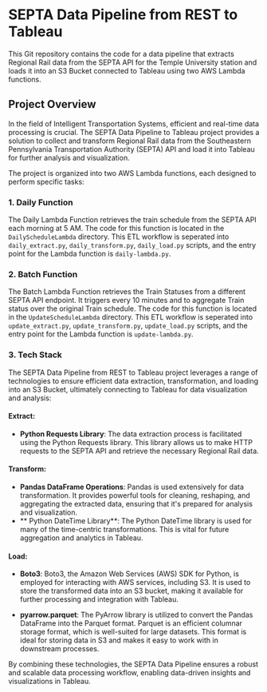 # SEPTA Data Pipeline from REST to Tableau

This Git repository contains the code for a data pipeline that extracts Regional Rail data from the SEPTA API for the Temple University station and loads it into an S3 Bucket connected to Tableau using two AWS Lambda functions. 

## Project Overview

In the field of Intelligent Transportation Systems, efficient and real-time data processing is crucial. The SEPTA Data Pipeline to Tableau project provides a solution to collect and transform Regional Rail data from the Southeastern Pennsylvania Transportation Authority (SEPTA) API and load it into Tableau for further analysis and visualization.

The project is organized into two AWS Lambda functions, each designed to perform specific tasks:

### 1. Daily Function

The Daily Lambda Function retrieves the train schedule from the SEPTA API each morning at 5 AM. The code for this function is located in the `DailyScheduleLambda` directory. This ETL workflow is seperated into `daily_extract.py`, `daily_transform.py`, `daily_load.py` scripts, and the entry point for the Lambda function is `daily-lambda.py`.

### 2. Batch Function

The Batch Lambda Function retrieves the Train Statuses from a different SEPTA API endpoint. It triggers every 10 minutes and to aggregate Train status over the original Train schedule. The code for this function is located in the `UpdateScheduleLambda` directory. This ETL workflow is seperated into `update_extract.py`, `update_transform.py`, `update_load.py` scripts, and the entry point for the Lambda function is `update-lambda.py`.

### 3. Tech Stack

The SEPTA Data Pipeline from REST to Tableau project leverages a range of technologies to ensure efficient data extraction, transformation, and loading into an S3 Bucket, ultimately connecting to Tableau for data visualization and analysis:

#### Extract:
- **Python Requests Library**: The data extraction process is facilitated using the Python Requests library. This library allows us to make HTTP requests to the SEPTA API and retrieve the necessary Regional Rail data.

#### Transform:
- **Pandas DataFrame Operations**: Pandas is used extensively for data transformation. It provides powerful tools for cleaning, reshaping, and aggregating the extracted data, ensuring that it's prepared for analysis and visualization.
- ** Python DateTime Library**: The Python DateTime library is used for many of the time-centric transformations. This is vital for future aggregation and analytics in Tableau.

#### Load:
- **Boto3**: Boto3, the Amazon Web Services (AWS) SDK for Python, is employed for interacting with AWS services, including S3. It is used to store the transformed data into an S3 bucket, making it available for further processing and integration with Tableau.

- **pyarrow.parquet**: The PyArrow library is utilized to convert the Pandas DataFrame into the Parquet format. Parquet is an efficient columnar storage format, which is well-suited for large datasets. This format is ideal for storing data in S3 and makes it easy to work with in downstream processes.

By combining these technologies, the SEPTA Data Pipeline ensures a robust and scalable data processing workflow, enabling data-driven insights and visualizations in Tableau.
